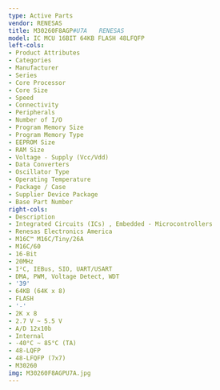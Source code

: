 ```yaml
---
type: Active Parts
vendor: RENESAS
title: M30260F8AGP#U7A　　RENESAS
model: IC MCU 16BIT 64KB FLASH 48LFQFP
left-cols:
- Product Attributes
- Categories
- Manufacturer
- Series
- Core Processor
- Core Size
- Speed
- Connectivity
- Peripherals
- Number of I/O
- Program Memory Size
- Program Memory Type
- EEPROM Size
- RAM Size
- Voltage - Supply (Vcc/Vdd)
- Data Converters
- Oscillator Type
- Operating Temperature
- Package / Case
- Supplier Device Package
- Base Part Number
right-cols:
- Description
- Integrated Circuits (ICs) , Embedded - Microcontrollers
- Renesas Electronics America
- M16C™ M16C/Tiny/26A
- M16C/60
- 16-Bit
- 20MHz
- I²C, IEBus, SIO, UART/USART
- DMA, PWM, Voltage Detect, WDT
- '39'
- 64KB (64K x 8)
- FLASH
- '-'
- 2K x 8
- 2.7 V ~ 5.5 V
- A/D 12x10b
- Internal
- -40°C ~ 85°C (TA)
- 48-LQFP
- 48-LFQFP (7x7)
- M30260
img: M30260F8AGPU7A.jpg
---
```

